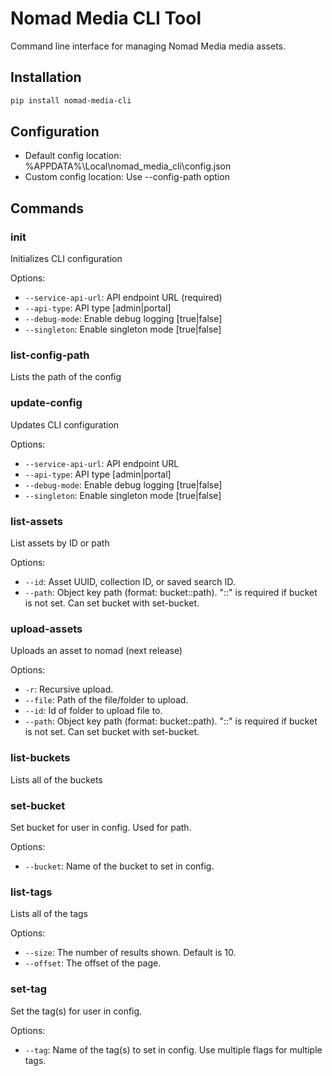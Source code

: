 # Nomad Media CLI Tool

Command line interface for managing Nomad Media media assets.

## Installation

```bash
pip install nomad-media-cli
```

## Configuration
- Default config location: %APPDATA%\Local\nomad_media_cli\config.json
- Custom config location: Use --config-path option

## Commands

### init
Initializes CLI configuration

Options:
- `--service-api-url`: API endpoint URL (required)
- `--api-type`: API type [admin|portal]
- `--debug-mode`: Enable debug logging [true|false]
- `--singleton`: Enable singleton mode [true|false]

### list-config-path
Lists the path of the config

### update-config
Updates CLI configuration

Options:
- `--service-api-url`: API endpoint URL
- `--api-type`: API type [admin|portal]
- `--debug-mode`: Enable debug logging [true|false]
- `--singleton`: Enable singleton mode [true|false]

### list-assets
List assets by ID or path

Options:
- `--id`: Asset UUID, collection ID, or saved search ID.
- `--path`: Object key path (format: bucket::path). "::" is required if bucket is not set. Can set bucket with set-bucket.

### upload-assets
Uploads an asset to nomad (next release)

Options:
- `-r`: Recursive upload.
- `--file`: Path of the file/folder to upload.
- `--id`: Id of folder to upload file to.
- `--path`: Object key path (format: bucket::path). "::" is required if bucket is not set. Can set bucket with set-bucket.

### list-buckets
Lists all of the buckets

### set-bucket
Set bucket for user in config. Used for path.

Options:
- `--bucket`: Name of the bucket to set in config.

### list-tags
Lists all of the tags

Options:
- `--size`: The number of results shown. Default is 10.
- `--offset`: The offset of the page.

### set-tag
Set the tag(s) for user in config.

Options:
- `--tag`: Name of the tag(s) to set in config. Use multiple flags for multiple tags.

